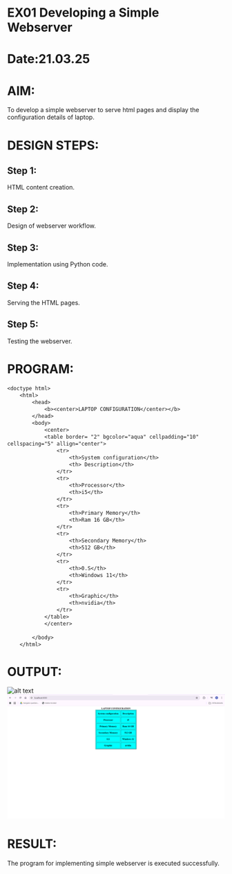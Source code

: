 # EX01 Developing a Simple Webserver

# Date:21.03.25
# AIM:
To develop a simple webserver to serve html pages and display the configuration details of laptop.

# DESIGN STEPS:
## Step 1:
HTML content creation.

## Step 2:
Design of webserver workflow.

## Step 3:
Implementation using Python code.

## Step 4:
Serving the HTML pages.

## Step 5:
Testing the webserver.

# PROGRAM:
```
<doctype html>
    <html>
        <head>
            <b><center>LAPTOP CONFIGURATION</center></b>
        </head>
        <body>
            <center>
            <table border= "2" bgcolor="aqua" cellpadding="10" cellspacing="5" allign="center">
                <tr>
                    <th>System configuration</th>
                    <th> Description</th>
                </tr>
                <tr>
                    <th>Processor</th>
                    <th>i5</th>
                </tr>
                <tr>
                    <th>Primary Memory</th>
                    <th>Ram 16 GB</th>
                </tr>
                <tr>
                    <th>Secondary Memory</th>
                    <th>512 GB</th>
                </tr>
                <tr>
                    <th>0.S</th>
                    <th>Windows 11</th>
                </tr>
                <tr>
                    <th>Graphic</th>
                    <th>nvidia</th>
                </tr>
            </table>
            </center>
            
        </body>
    </html>
```
# OUTPUT:
![alt text](Terminal.png)
![alt text](<Screenshot 2025-03-21 215910.png>)
# RESULT:
The program for implementing simple webserver is executed successfully.
